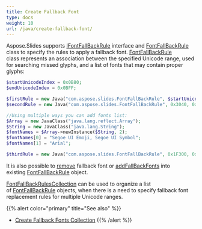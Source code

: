 ```yaml
---
title: Create Fallback Font
type: docs
weight: 10
url: /java/create-fallback-font/
---
```


Aspose.Slides supports [IFontFallBackRule](https://apireference.aspose.com/slides/java/com.aspose.slides/IFontFallBackRule) interface and [FontFallBackRule](https://apireference.aspose.com/slides/java/com.aspose.slides/FontFallBackRule) class to specify the rules to apply a fallback font. [FontFallBackRule](https://apireference.aspose.com/slides/java/com.aspose.slides/FontFallBackRule) class represents an association between the specified Unicode range, used for searching missed glyphs, and a list of fonts that may contain proper glyphs:

```php
$startUnicodeIndex = 0x0B80;
$endUnicodeIndex = 0x0BFF;

$firstRule = new Java("com.aspose.slides.FontFallBackRule", $startUnicodeIndex, $endUnicodeIndex, "Vijaya");
$secondRule = new Java("com.aspose.slides.FontFallBackRule", 0x3040, 0x309F, "MS Mincho, MS Gothic");

//Using multiple ways you can add fonts list:
$Array = new JavaClass("java.lang.reflect.Array");
$String = new JavaClass("java.lang.String");
$fontNames = $Array->newInstance($String, 2);
$fontNames[0] = "Segoe UI Emoji, Segoe UI Symbol";
$fontNames[1] = "Arial";

$thirdRule = new Java("com.aspose.slides.FontFallBackRule", 0x1F300, 0x1F64F, $fontNames);
```

It is also possible to [remove](https://apireference.aspose.com/slides/java/com.aspose.slides/FontFallBackRule#remove-java.lang.String-) fallback font or [addFallBackFonts](https://apireference.aspose.com/slides/java/com.aspose.slides/FontFallBackRule#addFallBackFonts-java.lang.String-) into existing [FontFallBackRule](https://apireference.aspose.com/slides/java/com.aspose.slides/FontFallBackRule) object.

[FontFallBackRulesCollection](https://apireference.aspose.com/slides/java/com.aspose.slides/FontFallBackRulesCollection) can be used to organize a list of [FontFallBackRule](https://apireference.aspose.com/slides/java/com.aspose.slides/FontFallBackRule) objects, when there is a need to specify fallback font replacement rules for multiple Unicode ranges.

{{% alert color="primary" title="See also" %}} 
- [Create Fallback Fonts Collection](/slides/java/create-fallback-fonts-collection/)
{{% /alert %}}
